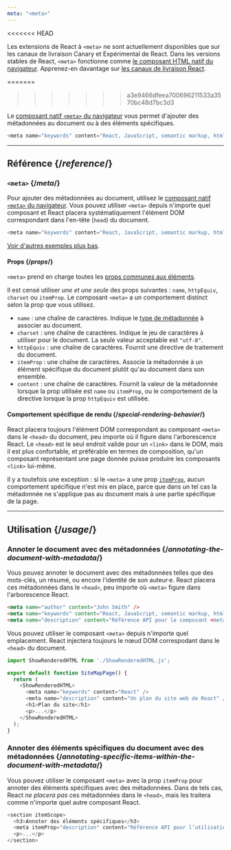 ```yaml
---
meta: "<meta>"
---
```


<<<<<<< HEAD
<Canary>

Les extensions de React à `<meta>` ne sont actuellement disponibles que sur les canaux de livraison Canary et Expérimental de React. Dans les versions stables de React, `<meta>` fonctionne comme [le composant HTML natif du navigateur](/reference/react-dom/components#all-html-components). Apprenez-en davantage sur [les canaux de livraison React](/community/versioning-policy#all-release-channels).

</Canary>


=======
>>>>>>> a3e9466dfeea700696211533a3570bc48d7bc3d3
<Intro>

Le [composant natif `<meta>` du navigateur](https://developer.mozilla.org/fr/docs/Web/HTML/Element/meta) vous permet d'ajouter des métadonnées au document ou à des éléments spécifiques.

```js
<meta name="keywords" content="React, JavaScript, semantic markup, html" />
```

</Intro>

<InlineToc />

---

## Référence {/*reference*/}

### `<meta>` {/*meta*/}

Pour ajouter des métadonnées au document, utilisez le [composant natif `<meta>` du navigateur](https://developer.mozilla.org/fr/docs/Web/HTML/Element/meta). Vous pouvez utiliser `<meta>` depuis n'importe quel composant et React placera systématiquement l'élément DOM correspondant dans l'en-tête (`head`) du document.

```js
<meta name="keywords" content="React, JavaScript, semantic markup, html" />
```

[Voir d'autres exemples plus bas](#usage).

#### Props {/*props*/}

`<meta>` prend en charge toutes les [props communes aux éléments](/reference/react-dom/components/common#props).

Il est censé utiliser *une et une seule* des props suivantes : `name`, `httpEquiv`, `charset` ou `itemProp`. Le composant `<meta>` a un comportement distinct selon la prop que vous utilisez.

* `name` : une chaîne de caractères. Indique le [type de métadonnée](https://developer.mozilla.org/fr/docs/Web/HTML/Element/meta/name) à associer au document. 
* `charset` : une chaîne de caractères. Indique le jeu de caractères à utiliser pour le document. La seule valeur acceptable est `"utf-8"`.
* `httpEquiv` : une chaîne de caractères. Fournit une directive de traitement du document.
* `itemProp` : une chaîne de caractères. Associe la métadonnée à un élément spécifique du document plutôt qu'au document dans son ensemble.
* `content` : une chaîne de caractères. Fournit la valeur de la métadonnée lorsque la prop utilisée est `name` ou `itemProp`, ou le comportement de la directive lorsque la prop `httpEquiv` est utilisée.

#### Comportement spécifique de rendu {/*special-rendering-behavior*/}

React placera toujours l'élément DOM correspondant au composant `<meta>` dans le `<head>` du document, peu importe où il figure dans l'arborescence React. Le `<head>` est le seul endroit valide pour un `<link>` dans le DOM, mais il est plus confortable, et préférable en termes de composition, qu'un composant représentant une page donnée puisse produire les composants `<link>` lui-même.

Il y a toutefois une exception : si le `<meta>` a une prop [`itemProp`](https://developer.mozilla.org/docs/Web/HTML/Global_attributes/itemprop), aucun comportement spécifique n'est mis en place, parce que dans un tel cas la métadonnée ne s'applique pas au document mais à une partie spécifique de la page.

---

## Utilisation {/*usage*/}

### Annoter le document avec des métadonnées {/*annotating-the-document-with-metadata*/}

Vous pouvez annoter le document avec des métadonnées telles que des mots-clés, un résumé, ou encore l'identité de son auteur·e.  React placera ces métadonnées dans le `<head>`, peu importe où `<meta>` figure dans l'arborescence React.

```html
<meta name="author" content="John Smith" />
<meta name="keywords" content="React, JavaScript, semantic markup, html" />
<meta name="description" content="Référence API pour le composant <meta> de React DOM" />
```

Vous pouvez utiliser le composant `<meta>` depuis n'importe quel emplacement. React injectera toujours le nœud DOM correspodant dans le `<head>` du document.

<SandpackWithHTMLOutput>

```js src/App.js active
import ShowRenderedHTML from './ShowRenderedHTML.js';

export default function SiteMapPage() {
  return (
    <ShowRenderedHTML>
      <meta name="keywords" content="React" />
      <meta name="description" content="Un plan du site web de React" />
      <h1>Plan du site</h1>
      <p>...</p>
    </ShowRenderedHTML>
  );
}
```

</SandpackWithHTMLOutput>

### Annoter des éléments spécifiques du document avec des métadonnées {/*annotating-specific-items-within-the-document-with-metadata*/}

Vous pouvez utiliser le composant `<meta>` avec la prop `itemProp` pour annoter des éléments spécifiques avec des métadonnées.  Dans de tels cas, React *ne placera pas* ces métadonnées dans le `<head>`, mais les traitera comme n'importe quel autre composant React.

```js
<section itemScope>
  <h3>Annoter des éléments spécifiques</h3>
  <meta itemProp="description" content="Référence API pour l’utilisation de <meta> avec itemProp" />
  <p>...</p>
</section>
```

